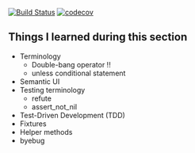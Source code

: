 [![Build Status](https://travis-ci.org/rickydam/udemy-rails-message_me.svg?branch=master)](https://travis-ci.org/rickydam/udemy-rails-message_me)
[![codecov](https://codecov.io/gh/rickydam/udemy-rails-message_me/branch/master/graph/badge.svg)](https://codecov.io/gh/rickydam/udemy-rails-message_me)

## Things I learned during this section

* Terminology
  * Double-bang operator !!
  * unless conditional statement
* Semantic UI
* Testing terminology
  * refute
  * assert_not_nil
* Test-Driven Development (TDD)
* Fixtures
* Helper methods
* byebug